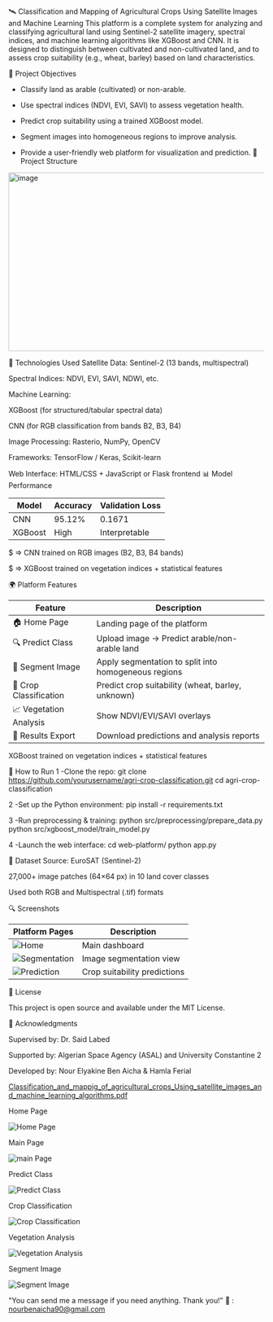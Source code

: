 🛰️ Classification and Mapping of Agricultural Crops Using Satellite Images and Machine Learning
This platform is a complete system for analyzing and classifying agricultural land using Sentinel-2 satellite imagery, spectral indices, and machine learning algorithms like XGBoost and CNN. It is designed to distinguish between cultivated and non-cultivated land, and to assess crop suitability (e.g., wheat, barley) based on land characteristics.

🎯 Project Objectives
- Classify land as arable (cultivated) or non-arable.

- Use spectral indices (NDVI, EVI, SAVI) to assess vegetation health.

- Predict crop suitability using a trained XGBoost model.

- Segment images into homogeneous regions to improve analysis.

- Provide a user-friendly web platform for visualization and prediction.
📁 Project Structure
<img width="887" height="351" alt="image" src="https://github.com/user-attachments/assets/bad89d28-db95-4dc7-b371-85f0450d9801" />

🧠 Technologies Used
Satellite Data: Sentinel-2 (13 bands, multispectral)

Spectral Indices: NDVI, EVI, SAVI, NDWI, etc.

Machine Learning:

XGBoost (for structured/tabular spectral data)

CNN (for RGB classification from bands B2, B3, B4)

Image Processing: Rasterio, NumPy, OpenCV

Frameworks: TensorFlow / Keras, Scikit-learn

Web Interface: HTML/CSS + JavaScript or Flask frontend
📊 Model Performance

| Model   | Accuracy | Validation Loss |
| ------- | -------- | --------------- |
| CNN     | 95.12%   | 0.1671          |
| XGBoost | High     | Interpretable   |


$ => CNN trained on RGB images (B2, B3, B4 bands)

$ => XGBoost trained on vegetation indices + statistical features

🌍 Platform Features

| Feature                | Description                                          |
| ---------------------- | ---------------------------------------------------- |
| 🏠 Home Page           | Landing page of the platform                         |
| 🔍 Predict Class       | Upload image → Predict arable/non-arable land        |
| 🧩 Segment Image       | Apply segmentation to split into homogeneous regions |
| 🌾 Crop Classification | Predict crop suitability (wheat, barley, unknown)    |
| 📈 Vegetation Analysis | Show NDVI/EVI/SAVI overlays                          |
| 📁 Results Export      | Download predictions and analysis reports            |


XGBoost trained on vegetation indices + statistical features

🚀 How to Run
1 -Clone the repo:
  git clone https://github.com/yourusername/agri-crop-classification.git
  cd agri-crop-classification
  
2 -Set up the Python environment:
  pip install -r requirements.txt
  
3 -Run preprocessing & training:
  python src/preprocessing/prepare_data.py
  python src/xgboost_model/train_model.py

4 -Launch the web interface:
  cd web-platform/
  python app.py

🧪 Dataset
Source: EuroSAT (Sentinel-2)

27,000+ image patches (64×64 px) in 10 land cover classes

Used both RGB and Multispectral (.tif) formats

🔍 Screenshots

| Platform Pages                    | Description                  |
| --------------------------------- | ---------------------------- |
| ![Home](assets/homepage.png)      | Main dashboard               |
| ![Segmentation](assets/seg.png)   | Image segmentation view      |
| ![Prediction](assets/predict.png) | Crop suitability predictions |

📜 License

This project is open source and available under the MIT License.

🙌 Acknowledgments

Supervised by: Dr. Said Labed

Supported by: Algerian Space Agency (ASAL) and University Constantine 2

Developed by: Nour Elyakine Ben Aicha & Hamla Ferial

[Classification_and_mappig_of_agricultural_crops_Using_satellite_images_and_machine_learning_algorithms.pdf](https://github.com/user-attachments/files/21212080/Classification_and_mappig_of_agricultural_crops_Using_satellite_images_and_machine_learning_algorithms.pdf)


Home Page

![Home Page](https://github.com/user-attachments/assets/6ba19f28-c32a-441c-abfd-102f13dec053)

Main Page

![main Page](https://github.com/user-attachments/assets/addee02c-396e-43cc-a6d8-09656ba24acb)

Predict Class

![Predict Class](https://github.com/user-attachments/assets/ccfaece2-8d42-4b87-9da6-692e45b01b16)

Crop Classification

![Crop Classification](https://github.com/user-attachments/assets/cd9cb4db-6c19-46fb-8253-db107b8d368c)

Vegetation Analysis

![Vegetation Analysis](https://github.com/user-attachments/assets/b050d478-7d45-4144-a44b-6a31f6bdf5c2)

Segment Image

![Segment Image](https://github.com/user-attachments/assets/47d696eb-6ad9-42cd-9b4d-ec8987ffd1aa)

"You can send me a message if you need anything. Thank you!"
📨 : nourbenaicha90@gmail.com




